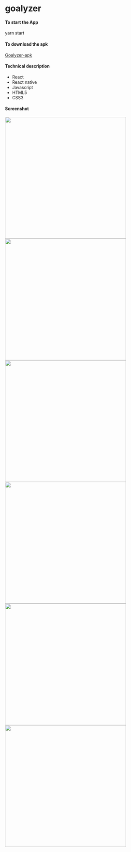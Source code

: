 # goalyzer

 #### To start the App
 yarn start
 
 #### To download the apk
 [Goalyzer-apk](https://expo.io/artifacts/5bf46aa5-c52e-45c7-8737-9d9a845dd648)
 
 #### Technical description
  - React
  - React native
  - Javascript
  - HTML5
  - CSS3
  
#### Screenshot

<img src="https://user-images.githubusercontent.com/38226124/90312883-5b236480-df08-11ea-9cdf-2dfd204ead6e.jpg" width="400" >
<img src="https://user-images.githubusercontent.com/38226124/90313155-85762180-df0a-11ea-9eae-3bd3fa84ac93.jpg" width="400">
<img src="https://user-images.githubusercontent.com/38226124/90312887-5c549180-df08-11ea-8e9c-45a08d7eaed9.jpg" width="400" >
<img src="https://user-images.githubusercontent.com/38226124/90312889-5c549180-df08-11ea-8c32-71c069bb2979.jpg" width="400" >
<img src="https://user-images.githubusercontent.com/38226124/90312891-5ced2800-df08-11ea-8bf5-03ae56a068e3.jpg" width="400" >
<img src="https://user-images.githubusercontent.com/38226124/90313225-21a02880-df0b-11ea-9380-30aae6e9f350.jpg" width="400" >

